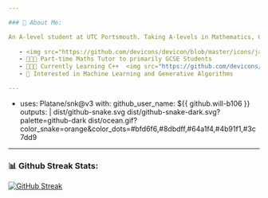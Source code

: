 ```yaml
---

### 🤗 About Me:

An A-level student at UTC Portsmouth. Taking A-levels in Mathematics, Computer Science and Engineering 📚
    
   - <img src="https://github.com/devicons/devicon/blob/master/icons/javascript/javascript-original.svg" title="JavaScript" alt="JavaScript" width=20 height=20/> Intermediate JavaScript Programmer
   - 🧑🏻‍🏫 Part-time Maths Tutor to primarily GCSE Students
   - 🧑🏻‍💻 Currently Learning C++  <img src="https://github.com/devicons/devicon/blob/master/icons/cplusplus/cplusplus-original.svg" title="C++" alt="C++" width=20 height=20/>
   - 🤖 Interested in Machine Learning and Generative Algorithms 

---
```


- uses: Platane/snk@v3
  with:
    github_user_name: ${{ github.will-b106 }}
    outputs: |
      dist/github-snake.svg
      dist/github-snake-dark.svg?palette=github-dark
      dist/ocean.gif?color_snake=orange&color_dots=#bfd6f6,#8dbdff,#64a1f4,#4b91f1,#3c7dd9

---
### 📊 Github Streak Stats: 

[![GitHub Streak](https://streak-stats.demolab.com/?user=will-b106)](https://git.io/streak-stats)
